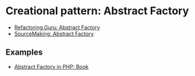 # Creational pattern: Abstract Factory

- [Refactoring.Guru: Abstract Factory](https://refactoring.guru/design-patterns/abstract-factory)
- [SourceMaking: Abstract Factory](https://sourcemaking.com/design_patterns/abstract_factory)


## Examples

* [Abstract Factory in PHP: Book](PHP/Book)